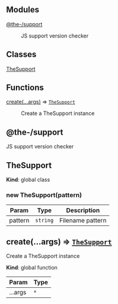 <!--- Code generated by @the-/script-doc. DO NOT EDIT. -->

## Modules

<dl>
<dt><a href="#module_@the-/support">@the-/support</a></dt>
<dd><p>JS support version checker</p>
</dd>
</dl>

## Classes

<dl>
<dt><a href="#TheSupport">TheSupport</a></dt>
<dd></dd>
</dl>

## Functions

<dl>
<dt><a href="#create">create(...args)</a> ⇒ <code><a href="#TheSupport">TheSupport</a></code></dt>
<dd><p>Create a TheSupport instance</p>
</dd>
</dl>

<a name="module_@the-/support"></a>

## @the-/support
JS support version checker

<a name="TheSupport"></a>

## TheSupport
**Kind**: global class  
<a name="new_TheSupport_new"></a>

### new TheSupport(pattern)

| Param | Type | Description |
| --- | --- | --- |
| pattern | <code>string</code> | Filename pattern |

<a name="create"></a>

## create(...args) ⇒ [<code>TheSupport</code>](#TheSupport)
Create a TheSupport instance

**Kind**: global function  

| Param | Type |
| --- | --- |
| ...args | <code>\*</code> | 

